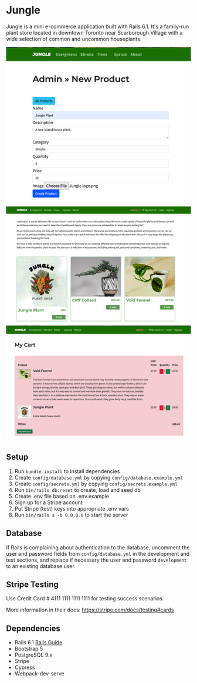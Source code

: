 # Jungle

Jungle is a mini e-commerce application built with Rails 6.1. It's a family-run plant store located in downtown Toronto near Scarborough Village with a wide selection of common and uncommon houseplants.

![screenshot](https://github.com/TheBlackElder/jungle-rails/blob/master/app/assets/images/Jungle_add_plant.png?raw=true)
![screenshot](https://github.com/TheBlackElder/jungle-rails/blob/master/app/assets/images/Jungle_product_page.png?raw=true)
![screenshot](https://github.com/TheBlackElder/jungle-rails/blob/master/app/assets/images/Jungle_cart.png?raw=true)

## Setup

1. Run `bundle install` to install dependencies
2. Create `config/database.yml` by copying `config/database.example.yml`
3. Create `config/secrets.yml` by copying `config/secrets.example.yml`
4. Run `bin/rails db:reset` to create, load and seed db
5. Create .env file based on .env.example
6. Sign up for a Stripe account
7. Put Stripe (test) keys into appropriate .env vars
8. Run `bin/rails s -b 0.0.0.0` to start the server

## Database

If Rails is complaining about authentication to the database, uncomment the user and password fields from `config/database.yml` in the development and test sections, and replace if necessary the user and password `development` to an existing database user.

## Stripe Testing

Use Credit Card # 4111 1111 1111 1111 for testing success scenarios.

More information in their docs: <https://stripe.com/docs/testing#cards>

## Dependencies

- Rails 6.1 [Rails Guide](http://guides.rubyonrails.org/v6.1/)
- Bootstrap 5
- PostgreSQL 9.x
- Stripe
- Cypress
- Webpack-dev-serve
